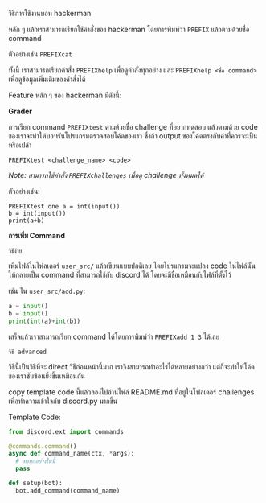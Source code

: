 วิธีการใช้งานบอท hackerman

หลัก ๆ แล้วเราสามารถเรียกใช้คำสั่งของ hackerman โดยการพิมพ์ว่า `PREFIX` แล้วตามด้วยชื่อ command

ตัวอย่างเช่น `PREFIXcat`

ทั้งนี้ เราสามารถเรียกคำสั่ง `PREFIXhelp` เพื่อดูคำสั่งทุกอย่าง และ `PREFIXhelp <ชื่อ command>` เพื่อดูข้อมูลเพิ่มเติมของคำสั่งได้

Feature หลัก ๆ ของ hackerman มีดังนี้:

__Grader__

การเรียก command `PREFIXtest` ตามด้วยชื่อ challenge ที่อยากทดสอบ แล้วตามด้วย code ของเราจะทำให้บอทรันโปรแกรมตรวจสอบโค้ดของเรา ซึ่งถ้า output ของโค้ดตรงกับค่าที่ควรจะเป็นหรือเปล่า

`PREFIXtest <challenge_name> <code>`

*Note: สามารถใช้คำสั่ง `PREFIXchallenges` เพื่อดู challenge ทั้งหมดได้*

ตัวอย่างเช่น: 
```
PREFIXtest one a = int(input())
b = int(input())
print(a+b)
```

__การเพิ่ม Command__

`วิธีง่าย`

เพิ่มไฟล์ในโฟลเดอร์ `user_src/` แล้วเขียนแบบปกติเลย โดยโปรแกรมจะแปลง code ในไฟล์นั้นให้กลายเป็น command ที่สามารถใช้กับ discord ได้ โดยจะมีชื่อเหมือนกับไฟล์ที่ตั้งไว้

เช่น ใน `user_src/add.py`:
```python
a = input()
b = input()
print(int(a)+int(b))
```

เสร็จแล้วเราสามารถเรียก command ได้โดยการพิมพ์ว่า `PREFIXadd 1 3` ได้เลย

`วิธี advanced`

วิธีนี้เป็นวิธีที่จะ direct วิธีก่อนหน้านี้มาก เราจึงสามารถทำอะไรได้หลายอย่างกว่า แต่ก็จะทำให้โค้ดของเราซับซ้อนยิ่งขึ้นเหมือนกัน

copy template code นี้แล้วลองไปอ่านไฟล์ README.md ที่อยู่ในโฟลเดอร์ challenges เพื่อทำความเข้าใจกับ discord.py มากขึ้น

Template Code:
```python
from discord.ext import commands

@commands.command()
async def command_name(ctx, *args):
  # ทำทุกอย่างในนี้
  pass

def setup(bot):
  bot.add_command(command_name)
```